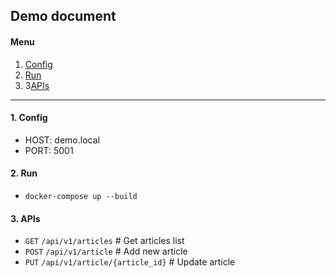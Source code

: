 ## Demo document 

#### Menu
1. [Config](#cfg)
2. [Run](#run)
2. 3[APIs](#api)

---

#### 1. <a name="cfg">Config</a>
- HOST: demo.local
- PORT: 5001

#### 2. <a name="run">Run</a>
- `docker-compose up --build`

#### 3. <a name="api">APIs</a>
- `GET` `/api/v1/articles` # Get articles list
- `POST` `/api/v1/article` # Add new article
- `PUT` `/api/v1/article/{article_id}` # Update article
